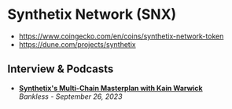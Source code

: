 # Synthetix Network (SNX)

- https://www.coingecko.com/en/coins/synthetix-network-token
- https://dune.com/projects/synthetix

## Interview & Podcasts

- [**Synthetix's Multi-Chain Masterplan with Kain Warwick**](https://www.youtube.com/watch?v=rfBUd297-H8)
<br/>_Bankless - September 26, 2023_
